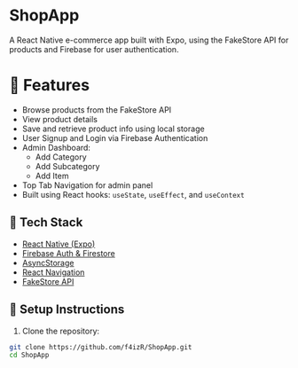# ShopApp
A React Native e-commerce app built with Expo, using the FakeStore API for products and Firebase for user authentication.
# 🚀 Features

- Browse products from the FakeStore API
- View product details
- Save and retrieve product info using local storage
- User Signup and Login via Firebase Authentication
- Admin Dashboard:
  - Add Category
  - Add Subcategory
  - Add Item
- Top Tab Navigation for admin panel
- Built using React hooks: `useState`, `useEffect`, and `useContext`

## 🧪 Tech Stack

- [React Native (Expo)](https://expo.dev/)
- [Firebase Auth & Firestore](https://firebase.google.com/)
- [AsyncStorage](https://react-native-async-storage.github.io/async-storage/)
- [React Navigation](https://reactnavigation.org/)
- [FakeStore API](https://fakestoreapi.com/)

## 🔧 Setup Instructions

1. Clone the repository:

```bash
git clone https://github.com/f4izR/ShopApp.git
cd ShopApp

